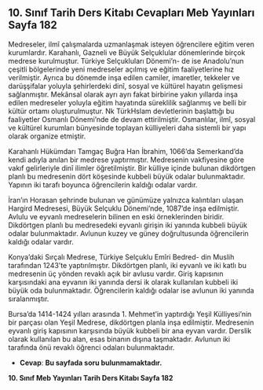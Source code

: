 ## 10. Sınıf Tarih Ders Kitabı Cevapları Meb Yayınları Sayfa 182

Medreseler, ilmî çalışmalarda uzmanlaşmak isteyen öğrencilere eğitim veren kurumlardır. Karahanlı, Gazneli ve Büyük Selçuklular dönemlerinde birçok medrese kurulmuştur. Türkiye Selçukluları Dönemi’n- de ise Anadolu’nun çeşitli bölgelerinde yeni medreseler açılmış ve eğitim faaliyetlerine hız verilmiştir. Ayrıca bu dönemde inşa edilen camiler, imaretler, tekkeler ve darüşşifalar yoluyla şehirlerdeki dinî, sosyal ve kültürel hayatın gelişmesi sağlanmıştır. Mekânsal olarak ayrı ayrı fakat birbirine yakın yıllarda inşa edilen medreseler yoluyla eğitim hayatında süreklilik sağlanmış ve belli bir kültür ortamı oluşturulmuştur. Nk TürkHslam devletlerinin başlattığı bu faaliyetler Osmanlı Dönemi’nde de devam ettirilmiştir. Osmanlılar, ilmî, sosyal ve kültürel kurumları bünyesinde toplayan külliyeleri daha sistemli bir yapı olarak organize etmiştir.

Karahanlı Hükümdarı Tamgaç Buğra Han İbrahim, 1066’da Semerkand’da kendi adıyla anılan bir medrese yaptırmıştır. Medresenin vakfiyesine göre vakıf gelirleriyle dinî ilimler öğretilmiştir. Bir külliye içinde bulunan dikdörtgen planlı bu medresenin dört köşesinde kubbeli büyük odalar bulunmaktadır. Yapının iki tarafı boyunca öğrencilerin kaldığı odalar vardır.

İran’ın Horasan şehrinde bulunan ve günümüze yalnızca kalıntıları ulaşan Hargird Medresesi, Büyük Selçuklu Dönemi’nde, 1087’de inşa edilmiştir. Avlulu ve eyvanlı medreselerin bilinen en eski örneklerinden biridir. Dikdörtgen planlı bu medresedeki eyvanlı girişin iki yanında kubbeli büyük odalar bulunmaktadır. Avlunun kuzey ve güney doğrultusunda öğrencilerin kaldığı odalar vardır.

Konya’daki Sırçalı Medrese, Türkiye Selçuklu Emîri Bedred- din Muslih tarafından 1243’te yaptırılmıştır. Dikdörtgen planlı, iki eyvanlı ve iki katlı bu medresenin üç yönden revaklı açık bir avlusu vardır. Giriş kapısının karşısındaki ana eyvanın iki yanında dersi ik olarak kullanılan kubbeli iki büyük oda bulunmaktadır. Öğrencilerin kaldığı odalar ise avlunun iki yanında sıralanmıştır.

Bursa’da 1414-1424 yılları arasında 1. Mehmet’in yaptırdığı Yeşil Külliyesi’nin bir parçası olan Yeşil Medrese, dikdörtgen planla inşa edilmiştir. Medresenin eyvanlı giriş kapısının karşısında büyük kubbeli bir ana eyvan vardır. Derslik olarak kullanılan bu alan, esas binanın dışına taşmaktadır. Avlunun iki tarafında önü revaklı öğrenci odaları bulunmaktadır.

* **Cevap**: **Bu sayfada soru bulunmamaktadır.**

**10. Sınıf Meb Yayınları Tarih Ders Kitabı Sayfa 182**